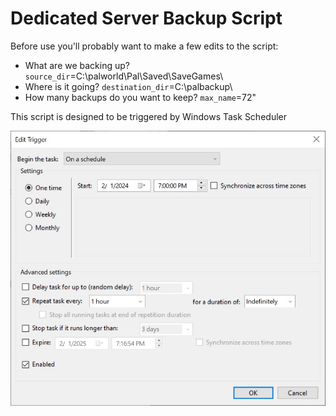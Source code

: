 # Dedicated Server Backup Script

Before use you'll probably want to make a few edits to the script:

*   What are we backing up? `source_dir`=C:\palworld\Pal\Saved\SaveGames\
*   Where is it going? `destination_dir`=C:\palbackup\
*   How many backups do you want to keep? `max_name`=72"

This script is designed to be triggered by Windows Task Scheduler 

![Capture](./Capture.jpg)